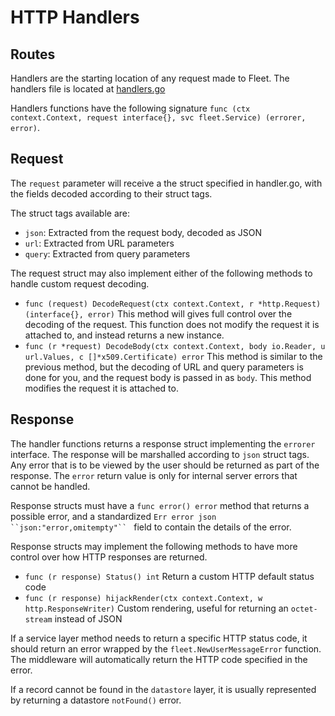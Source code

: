 # HTTP Handlers

## Routes

Handlers are the starting location of any request made to Fleet. The handlers file is located at [handlers.go](/fleet/server/service/handlers.go)

Handlers functions have the following signature `func (ctx context.Context, request interface{}, svc fleet.Service) (errorer, error)`.

## Request

The `request` parameter will receive a the struct specified in handler.go, with the fields decoded according to their struct tags.

The struct tags available are:
- `json`: Extracted from the request body, decoded as JSON
- `url`: Extracted from URL parameters
- `query`: Extracted from query parameters

The request struct may also implement either of the following methods to handle custom request decoding.

- `func (request) DecodeRequest(ctx context.Context, r *http.Request) (interface{}, error)`
  This method will gives full control over the decoding of the request. This function does not modify the request it is attached to, and instead returns a new instance.
- `func (r *request) DecodeBody(ctx context.Context, body io.Reader, u url.Values, c []*x509.Certificate) error`
  This method is similar to the previous method, but the decoding of URL and query parameters is done for you, and the request body is passed in as `body`. This method modifies the request it is attached to.

## Response

The handler functions returns a response struct implementing the `errorer` interface. The response will be marshalled according to `json` struct tags. Any error that is to be viewed by the user should be returned as part of the response. The `error` return value is only for internal server errors that cannot be handled.

Response structs must have a `func error() error` method that returns a possible error, and a standardized `Err error json ``json:"error,omitempty"`` ` field to contain the details of the error.

Response structs may implement the following methods to have more control over how HTTP responses are returned.

- `func (r response) Status() int` Return a custom HTTP default status code
- `func (r response) hijackRender(ctx context.Context, w http.ResponseWriter)` Custom rendering, useful for returning an `octet-stream` instead of JSON

If a service layer method needs to return a specific HTTP status code, it should return an error wrapped by the `fleet.NewUserMessageError` function. The middleware will automatically return the HTTP code specified in the error.

If a record cannot be found in the `datastore` layer, it is usually represented by returning a datastore `notFound()` error.
